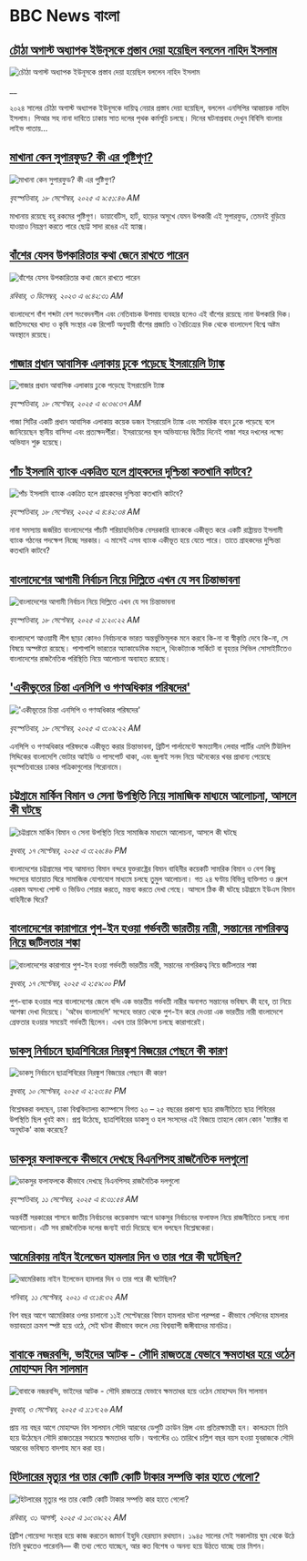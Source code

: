 # BBC News বাংলা## [চৌঠা অগাস্ট অধ্যাপক ইউনূসকে প্রস্তাব দেয়া হয়েছিল বললেন নাহিদ ইসলাম](https://www.bbc.co.uk/bengali/live/c62z81w3p18t?at_medium=RSS&at_campaign=rss?at_campaign=githubrss)![চৌঠা অগাস্ট অধ্যাপক ইউনূসকে প্রস্তাব দেয়া হয়েছিল বললেন নাহিদ ইসলাম](https://ichef.bbci.co.uk/ace/standard/240/cpsprodpb/1b2c/live/aaa3a390-9479-11f0-84c8-99de564f0440.png)__২০২৪ সালের চৌঠা অগাস্ট অধ্যাপক ইউনূসকে দায়িত্ব নেয়ার প্রস্তাব দেয়া হয়েছিল, বললেন এনসিপির আহ্বায়ক নাহিদ ইসলাম। পিআর সহ নানা দাবিতে ঢাকায় সাত দলের পৃথক কর্মসূচি চলছে। দিনের ঘটনাপ্রবাহ দেখুন বিবিসি বাংলার লাইভ পাতায়...## [মাখানা কেন সুপারফুড? কী এর পুষ্টিগুণ?](https://www.bbc.com/bengali/articles/c4gv894w370o?at_medium=RSS&at_campaign=rss?at_campaign=githubrss)![মাখানা কেন সুপারফুড? কী এর পুষ্টিগুণ?](https://ichef.bbci.co.uk/ace/ws/240/cpsprodpb/746c/live/4cf8f7a0-9473-11f0-bc01-a3a35aa734ac.jpg)_বৃহস্পতিবার, ১৮ সেপ্টেম্বর, ২০২৫ এ ৯:৫১:৪৬ AM_মাখানায় রয়েছে বহু রকমের পুষ্টিগুণ। ডায়াবেটিস, হার্ট, হাড়ের অসুখে যেমন উপকারী এই সুপারফুড, তেমনই বুড়িয়ে যাওয়াও নিয়ন্ত্রণ করতে পারে ছোট্ট সাদা রঙের এই স্ন্যাক্স।## [বাঁশের যেসব উপকারিতার কথা জেনে রাখতে পারেন](https://www.bbc.com/bengali/articles/czdqz2n3nz2o?at_medium=RSS&at_campaign=rss?at_campaign=githubrss)![বাঁশের যেসব উপকারিতার কথা জেনে রাখতে পারেন](https://ichef.bbci.co.uk/ace/ws/240/cpsprodpb/78dd/live/c61fa0b0-56cd-11ee-8d7a-d5d86fb49f8c.jpg)_রবিবার, ৩ ডিসেম্বর, ২০২৩ এ ৬:৪২:৩১ AM_বাংলাদেশে বাঁশ শব্দটা বেশ সংবেদনশীল এবং নেতিবাচক উপমায় ব্যবহার হলেও এই বাঁশের রয়েছে নানা উপকারি দিক। জাতিসংঘের খাদ্য ও কৃষি সংস্থার এক রিপোর্ট অনুযায়ী বাঁশের প্রজাতি ও বৈচিত্র্যের দিক থেকে বাংলাদেশ বিশ্বে অষ্টম অবস্থানে রয়েছে।## [গাজার প্রধান আবাসিক এলাকায় ঢুকে পড়েছে ইসরায়েলি ট্যাঙ্ক  ](https://www.bbc.com/bengali/articles/cy9nxyqyjnyo?at_medium=RSS&at_campaign=rss?at_campaign=githubrss)![গাজার প্রধান আবাসিক এলাকায় ঢুকে পড়েছে ইসরায়েলি ট্যাঙ্ক  ](https://ichef.bbci.co.uk/ace/ws/240/cpsprodpb/74e7/live/d0f49a20-9449-11f0-929c-fb70fc6f62e1.png)_বৃহস্পতিবার, ১৮ সেপ্টেম্বর, ২০২৫ এ ৬:৩৬:৩৭ AM_গাজা সিটির একটি প্রধান আবাসিক এলাকায় কয়েক ডজন ইসরায়েলি ট্যাঙ্ক এবং সামরিক বাহন ঢুকে পড়েছে বলে জানিয়েছেন স্থানীয় বাসিন্দা এবং প্রত্যক্ষদর্শীরা। ইসরায়েলের স্থল অভিযানের দ্বিতীয় দিনেই গাজা শহর দখলের লক্ষ্যে অভিযান শুরু হয়েছে।## [পাঁচ ইসলামি ব্যাংক একত্রিত হলে গ্রাহকদের দুশ্চিন্তা কতখানি কাটবে?](https://www.bbc.com/bengali/articles/c3rv9pqngwwo?at_medium=RSS&at_campaign=rss?at_campaign=githubrss)![পাঁচ ইসলামি ব্যাংক একত্রিত হলে গ্রাহকদের দুশ্চিন্তা কতখানি কাটবে?](https://ichef.bbci.co.uk/ace/ws/240/cpsprodpb/21bc/live/3d2414d0-93d4-11f0-84c8-99de564f0440.jpg)_বৃহস্পতিবার, ১৮ সেপ্টেম্বর, ২০২৫ এ ৪:৪২:৩৪ AM_নানা সমস্যায় জর্জরিত বাংলাদেশের পাঁচটি শরিয়াহভিত্তিক বেসরকারি ব্যাংককে একীভূত করে একটি রাষ্ট্রায়ত্ত ইসলামী ব্যাংক গঠনের পদক্ষেপ নিচ্ছে সরকার। এ মাসেই এসব ব্যাংক একীভূত হয়ে যেতে পারে। তাতে গ্রাহকদের দুশ্চিন্তা কতখানি কাটবে?## [বাংলাদেশের আগামী নির্বাচন নিয়ে দিল্লিতে এখন যে সব চিন্তাভাবনা](https://www.bbc.com/bengali/articles/c0lknyz34y8o?at_medium=RSS&at_campaign=rss?at_campaign=githubrss)![বাংলাদেশের আগামী নির্বাচন নিয়ে দিল্লিতে এখন যে সব চিন্তাভাবনা](https://ichef.bbci.co.uk/ace/ws/240/cpsprodpb/1b5f/live/64b6b060-9326-11f0-873c-3fec77a46911.jpg)_বৃহস্পতিবার, ১৮ সেপ্টেম্বর, ২০২৫ এ ১:২০:২২ AM_বাংলাদেশে আওয়ামী লীগ ছাড়া কোনও নির্বাচনকে ভারত অন্তর্ভুক্তিমূলক মনে করবে কি-না বা স্বীকৃতি দেবে কি-না, সে বিষয়ে অস্পষ্টতা রয়েছে। পাশাপাশি ভারতের অ্যাকাডেমিক মহলে, থিংকট্যাংক সার্কিটে বা বৃহত্তর সিভিল সোসাইটিতেও বাংলাদেশের রাজনৈতিক পরিস্থিতি নিয়ে আলোচনা অব্যাহত রয়েছে।## ['একীভূতের চিন্তা এনসিপি ও গণঅধিকার পরিষদের'](https://www.bbc.com/bengali/articles/c62ldvrr836o?at_medium=RSS&at_campaign=rss?at_campaign=githubrss)!['একীভূতের চিন্তা এনসিপি ও গণঅধিকার পরিষদের'](https://ichef.bbci.co.uk/ace/ws/240/cpsprodpb/2376/live/d950f4d0-943e-11f0-b7b8-3dfeb1f07780.jpg)_বৃহস্পতিবার, ১৮ সেপ্টেম্বর, ২০২৫ এ ৩:০৯:২২ AM_এনসিপি ও গণঅধিকার পরিষদকে একীভূত করার চিন্তাভাবনা,  ব্রিটিশ পার্লামেন্টে ক্ষমতাসীন লেবার পার্টির এমপি টিউলিপ সিদ্দিকের বাংলাদেশি ভোটার আইডি ও পাসপোর্ট থাকা, এবং জুলাই সনদ নিয়ে অনৈক্যের খবর প্রাধান্য পেয়েছে বৃহস্পতিবারের ঢাকার পত্রিকাগুলোর শিরোনামে।## [চট্টগ্রামে মার্কিন বিমান ও সেনা উপস্থিতি নিয়ে সামাজিক মাধ্যমে আলোচনা, আসলে কী ঘটছে](https://www.bbc.com/bengali/articles/cn95y19e9ngo?at_medium=RSS&at_campaign=rss?at_campaign=githubrss)![চট্টগ্রামে মার্কিন বিমান ও সেনা উপস্থিতি নিয়ে সামাজিক মাধ্যমে আলোচনা, আসলে কী ঘটছে](https://ichef.bbci.co.uk/ace/ws/240/cpsprodpb/c60e/live/d0f958b0-93d3-11f0-bab6-4787ef35d8ed.jpg)_বুধবার, ১৭ সেপ্টেম্বর, ২০২৫ এ ৩:২৬:৪৬ PM_বাংলাদেশের চট্টগ্রামের শাহ আমানত বিমান বন্দরে যুক্তরাষ্ট্রের বিমান বাহিনীর কয়েকটি সামরিক বিমান ও বেশ কিছু সদস্যের যাতায়াত ঘিরে সামাজিক যোগাযোগ মাধ্যমে চলছে তুমুল আলোচনা। গত ২৪ ঘণ্টায় বিভিন্ন ব্যক্তিগত ও গ্রুপে এরকম অসংখ্য পোস্ট ও ভিডিও শেয়ার করতে, মন্তব্য করতে দেখা গেছে। আসলে ঠিক কী ঘটছে চট্টগ্রামে ইউএস বিমান বাহিনীকে ঘিরে?## [বাংলাদেশের কারাগারে পুশ-ইন হওয়া গর্ভবতী ভারতীয় নারী, সন্তানের নাগরিকত্ব নিয়ে জটিলতার শঙ্কা](https://www.bbc.com/bengali/articles/c1kw84wwk3jo?at_medium=RSS&at_campaign=rss?at_campaign=githubrss)![বাংলাদেশের কারাগারে পুশ-ইন হওয়া গর্ভবতী ভারতীয় নারী, সন্তানের নাগরিকত্ব নিয়ে জটিলতার শঙ্কা](https://ichef.bbci.co.uk/ace/ws/240/cpsprodpb/3953/live/563d3d60-93d0-11f0-b391-6936825093bd.jpg)_বুধবার, ১৭ সেপ্টেম্বর, ২০২৫ এ ২:৫৯:০০ PM_পুশ-ব্যাক হওয়ার পরে বাংলাদেশের জেলে বন্দি এক ভারতীয় গর্ভবতী নারীর অনাগত সন্তানের ভবিষ্যৎ কী হবে, তা নিয়ে আশঙ্কা দেখা দিয়েছে। 'অবৈধ বাংলাদেশি' সন্দেহে ভারত থেকে  পুশ-ইন করে দেওয়া এক ভারতীয় নারী বাংলাদেশে গ্রেফতার হওয়ার সময়েই গর্ভবতী ছিলেন। এখন তার চিকিৎসা চলছে কারাগারেই।## [ডাকসু নির্বাচনে ছাত্রশিবিরের নিরঙ্কুশ বিজয়ের পেছনে কী কারণ](https://www.bbc.com/bengali/articles/cvgvemy3dk2o?at_medium=RSS&at_campaign=rss?at_campaign=githubrss)![ডাকসু নির্বাচনে ছাত্রশিবিরের নিরঙ্কুশ বিজয়ের পেছনে কী কারণ](https://ichef.bbci.co.uk/ace/ws/240/cpsprodpb/33bf/live/0c9c2420-8e51-11f0-b199-41ee52afc86b.jpg)_বুধবার, ১০ সেপ্টেম্বর, ২০২৫ এ ২:২৩:৪৫ PM_বিশ্লেষকরা বলছেন, ঢাকা বিশ্ববিদ্যালয় ক্যাম্পাসে বিগত ২০ – ২৫ বছরের প্রকাশ্য ছাত্র রাজনীতিতে ছাত্র শিবিরের উপস্থিতি ছিল খুবই কম। প্রশ্ন উঠেছে, ছাত্রশিবিরের ডাকসু ও হল সংসদের এই বিজয়ে তাহলে কোন কোন 'ফ্যাক্টর বা অনুঘটক' কাজ করেছে?## [ডাকসুর ফলাফলকে কীভাবে দেখছে বিএনপিসহ রাজনৈতিক দলগুলো](https://www.bbc.com/bengali/articles/c3rvw8rq0dzo?at_medium=RSS&at_campaign=rss?at_campaign=githubrss)![ডাকসুর ফলাফলকে কীভাবে দেখছে বিএনপিসহ রাজনৈতিক দলগুলো](https://ichef.bbci.co.uk/ace/ws/240/cpsprodpb/a5ef/live/3e1521d0-8ec1-11f0-8f12-7303442ee564.jpg)_বৃহস্পতিবার, ১১ সেপ্টেম্বর, ২০২৫ এ ৪:৩১:৫৪ AM_অন্তর্বর্তী সরকারের শাসনে জাতীয় নির্বাচনের কয়েকমাস আগে ডাকসুর নির্বাচনের ফলাফল নিয়ে রাজনীতিতে চলছে নানা আলোচনা। এটি সব রাজনৈতিক দলের জন্যই বার্তা দিয়েছে বলে বলছেন বিশ্লেষকেরা।## [আমেরিকায় নাইন ইলেভেন হামলার দিন ও তার পরে কী ঘটেছিল?](https://www.bbc.com/bengali/news-58102468?at_medium=RSS&at_campaign=rss?at_campaign=githubrss)![আমেরিকায় নাইন ইলেভেন হামলার দিন ও তার পরে কী ঘটেছিল?](https://ichef.bbci.co.uk/ace/standard/240/cpsprodpb/2FDA/production/_119705221_twintowers.jpg)_শনিবার, ১১ সেপ্টেম্বর, ২০২১ এ ৩:১৪:৩২ AM_বিশ বছর আগে আমেরিকার ওপর চালানো ১১ই সেপ্টেম্বরের বিমান হামলার ঘটনা পরম্পরা - কীভাবে সেদিনের হামলার ভয়াবহতা ক্রমশ স্পষ্ট হয়ে ওঠে, সেই ঘটনা কীভাবে বদলে দেয় বিশ্বব্যাপী জঙ্গীবাদের মানচিত্র।## [বাবাকে নজরবন্দি, ভাইদের আটক - সৌদি রাজতন্ত্রে যেভাবে ক্ষমতাধর হয়ে ওঠেন মোহাম্মদ বিন সালমান](https://www.bbc.com/bengali/articles/c1mpmx9dvrgo?at_medium=RSS&at_campaign=rss?at_campaign=githubrss)![বাবাকে নজরবন্দি, ভাইদের আটক - সৌদি রাজতন্ত্রে যেভাবে ক্ষমতাধর হয়ে ওঠেন মোহাম্মদ বিন সালমান](https://ichef.bbci.co.uk/ace/ws/240/cpsprodpb/8900/live/9e7b92f0-87e3-11f0-84c8-99de564f0440.jpg)_বুধবার, ৩ সেপ্টেম্বর, ২০২৫ এ ১:১৭:২৬ AM_প্রায় নয় বছর আগে মোহাম্মদ বিন সালমান সৌদি আরবের ডেপুটি ক্রাউন প্রিন্স এবং প্রতিরক্ষামন্ত্রী হন। কালক্রমে তিনি হয়ে উঠেছেন সৌদি রাজতন্ত্রের সবচেয়ে ক্ষমতাধর ব্যক্তি। অগাস্টের ৩১ তারিখে চল্লিশ বছর বয়স হওয়া যুবরাজকে সৌদি আরবের ভবিষ্যত বাদশাহ মনে করা হয়।## [হিটলারের মৃত্যুর পর তার কোটি কোটি টাকার সম্পত্তি কার হাতে গেলো?](https://www.bbc.com/bengali/articles/c15lj45vwlwo?at_medium=RSS&at_campaign=rss?at_campaign=githubrss)![হিটলারের মৃত্যুর পর তার কোটি কোটি টাকার সম্পত্তি কার হাতে গেলো?](https://ichef.bbci.co.uk/ace/ws/240/cpsprodpb/af67/live/b78d09b0-84c6-11f0-84c8-99de564f0440.jpg)_রবিবার, ৩১ আগস্ট, ২০২৫ এ ১০:৩৯:২২ AM_ব্রিটিশ গোয়েন্দা সংস্থার হয়ে কাজ করতেন জামার্ন ইহুদি হেরম্যান রথম্যান। ১৯৪৫ সালের সেই সকালটায় ঘুম থেকে উঠে তিনি বুঝতেও পারেননি–– কী তথ্য পেতে যাচ্ছেন, আর কত বিশেষ ও অনন্য হয়ে উঠতে যাচ্ছে তার মিশন।